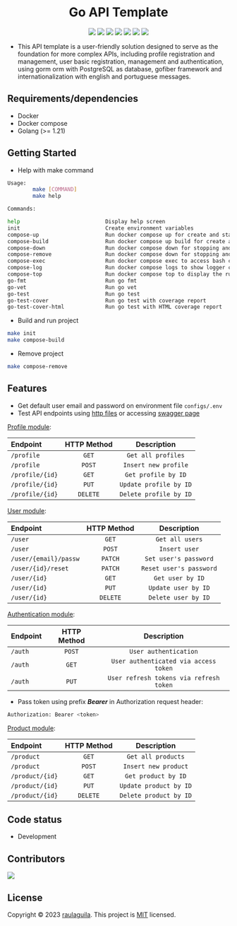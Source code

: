 <h1 align="center">Go API Template</h1>

<p align="center">
  <a href="https://github.com/raulaguila/go-template/releases" target="_blank" style="text-decoration: none;">
    <img src="https://img.shields.io/github/v/release/raulaguila/go-template.svg?style=flat&labelColor=0D1117">
  </a>
  <img src="https://img.shields.io/github/repo-size/raulaguila/go-template?style=flat&labelColor=0D1117">
  <img src="https://img.shields.io/github/stars/raulaguila/go-template?style=flat&labelColor=0D1117">
  <a href="../LICENSE" target="_blank" style="text-decoration: none;">
    <img src="https://img.shields.io/badge/License-MIT-blue.svg?style=flat&labelColor=0D1117">
  </a>
  <a href="https://goreportcard.com/report/github.com/raulaguila/go-template" target="_blank" style="text-decoration: none;">
    <img src="https://goreportcard.com/badge/github.com/raulaguila/go-template?style=flat&labelColor=0D1117">
  </a>
  <a href="https://github.com/raulaguila/go-template/actions?query=workflow%3Ago-test" target="_blank" style="text-decoration: none;">
    <img src="https://github.com/raulaguila/go-template/actions/workflows/go_test.yml/badge.svg">
  </a>
  <a href="https://github.com/raulaguila/go-template/actions?query=workflow%3Ago-build" target="_blank" style="text-decoration: none;">
    <img src="https://github.com/raulaguila/go-template/actions/workflows/go_build.yml/badge.svg">
  </a>
</p>

- This API template is a user-friendly solution designed to serve as the foundation for more complex APIs, including profile registration and management, user basic registration, management and authentication, using gorm orm with PostgreSQL as database, gofiber framework and internationalization with english and portuguese messages.

## Requirements/dependencies

- Docker
- Docker compose
- Golang (>= 1.21)

## Getting Started

- Help with make command

```sh
Usage:
        make [COMMAND]
        make help

Commands:

help                           Display help screen
init                           Create environment variables
compose-up                     Run docker compose up for create and start containers
compose-build                  Run docker compose up build for create and start containers
compose-down                   Run docker compose down for stopping and removing containers, networks
compose-remove                 Run docker compose down for stopping and removing containers, networks, volumes
compose-exec                   Run docker compose exec to access bash container
compose-log                    Run docker compose logs to show logger container
compose-top                    Run docker compose top to display the running containers processes
go-fmt                         Run go fmt
go-vet                         Run go vet
go-test                        Run go test
go-test-cover                  Run go test with coverage report
go-test-cover-html             Run go test with HTML coverage report
```

- Build and run project

```sh
make init
make compose-build
```

- Remove project

```sh
make compose-remove
```

## Features

- Get default user email and password on environment file `configs/.env`
- Test API endpoints using <a href="../test" target="_blank">http files</a> or accessing <a href="http://127.0.0.1:9000/swagger/index.html" target="_blank">swagger page</a>

[Profile module](../test/profile.http):

| Endpoint        | HTTP Method |      Description       |
| :-------------- | :---------: | :--------------------: |
| `/profile`      |    `GET`    |   `Get all profiles`   |
| `/profile`      |   `POST`    |  `Insert new profile`  |
| `/profile/{id}` |    `GET`    |  `Get profile by ID`   |
| `/profile/{id}` |    `PUT`    | `Update profile by ID` |
| `/profile/{id}` |  `DELETE`   | `Delete profile by ID` |

[User module](../test/user.http):

| Endpoint              | HTTP Method |       Description       |
| :-------------------- | :---------: | :---------------------: |
| `/user`               |    `GET`    |     `Get all users`     |
| `/user`               |   `POST`    |      `Insert user`      |
| `/user/{email}/passw` |   `PATCH`   |  `Set user's password`  |
| `/user/{id}/reset`    |   `PATCH`   | `Reset user's password` |
| `/user/{id}`          |    `GET`    |    `Get user by ID`     |
| `/user/{id}`          |    `PUT`    |   `Update user by ID`   |
| `/user/{id}`          |  `DELETE`   |   `Delete user by ID`   |

[Authentication module](../test/auth.http):

| Endpoint | HTTP Method |               Description               |
| :------- | :---------: | :-------------------------------------: |
| `/auth`  |   `POST`    |          `User authentication`          |
| `/auth`  |    `GET`    |  `User authenticated via access token`  |
| `/auth`  |    `PUT`    | `User refresh tokens via refresh token` |

- Pass token using prefix _**Bearer**_ in Authorization request header:

```bash
Authorization: Bearer <token>
```

[Product module](../test/product.http):

| Endpoint        | HTTP Method |      Description       |
| :-------------- | :---------: | :--------------------: |
| `/product`      |    `GET`    |   `Get all products`   |
| `/product`      |   `POST`    |  `Insert new product`  |
| `/product/{id}` |    `GET`    |  `Get product by ID`   |
| `/product/{id}` |    `PUT`    | `Update product by ID` |
| `/product/{id}` |  `DELETE`   | `Delete product by ID` |

## Code status

- Development

## Contributors

<a href="https://github.com/raulaguila" target="_blank">
  <img src="https://contrib.rocks/image?repo=raulaguila/go-template">
</a>

## License

Copyright © 2023 [raulaguila](https://github.com/raulaguila).
This project is [MIT](../LICENSE) licensed.

